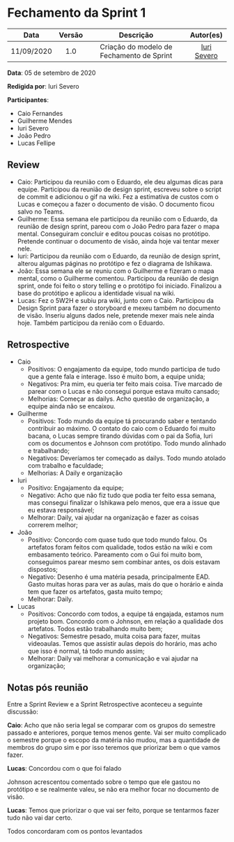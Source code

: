 # Fechamento da Sprint 1

|    Data    | Versão |         Descrição         |           Autor(es)           |
| :--------: | :----: | :-----------------------: | :---------------------------: |
| 11/09/2020 |  1.0   | Criação do modelo de Fechamento de Sprint | [Iuri Severo](https://github.com/iurisevero) |

**Data**: 05 de setembro de 2020

**Redigida por**: Iuri Severo

**Participantes**: 
* Caio Fernandes
* Guilherme Mendes
* Iuri Severo
* João Pedro
* Lucas Fellipe

## Review

* Caio: Participou da reunião com o Eduardo, ele deu algumas dicas para equipe. Participou da reunião de design sprint, escreveu sobre o script de commit e adicionou o gif na wiki. Fez a estimativa de custos com o Lucas e começou a fazer o documento de visão. O documento ficou salvo no Teams. 
* Guilherme: Essa semana ele participou da reunião com o Eduardo, da reunião de design sprint, pareou com o João Pedro para fazer o mapa mental. Conseguiram concluir e editou poucas coisas no protótipo. Pretende continuar o documento de visão, ainda hoje vai tentar mexer nele.
* Iuri: Participou da reunião com o Eduardo, da reunião de design sprint, alterou algumas páginas no protótipo e fez o diagrama de Ishikawa.
* João: Essa semana ele se reuniu com o Guilherme e fizeram o mapa mental, como o Guilherme comentou. Participou da reunião de design sprint, onde foi feito o story telling e o protótipo foi iniciado. Finalizou a base do protótipo e aplicou a identidade visual na wiki. 
* Lucas: Fez o 5W2H e subiu pra wiki, junto com o Caio. Participou da Design Sprint para fazer o storyboard e mexeu também no documento de visão. Inseriu alguns dados nele, pretende mexer mais nele ainda hoje. Também participou da renião com o Eduardo.

## Retrospective

* Caio
    * Positivos: O engajamento da equipe, todo mundo participa de tudo que a gente fala e interage. Isso é muito bom, a equipe unida;
    * Negativos: Pra mim, eu queria ter feito mais coisa. Tive marcado de parear com o Lucas e não consegui porque estava muito cansado;
    * Melhorias: Começar as dailys. Acho questão de organização, a equipe ainda não se encaixou.
* Guilherme
    * Positivos: Todo mundo da equipe tá procurando saber e tentando contribuir ao máximo. O contato do caio com o Eduardo foi muito bacana, o Lucas sempre tirando dúvidas com o pai da Sofia, Iuri com os documentos e Johnson com protótipo. Todo mundo alinhado e trabalhando;
    * Negativos: Deveríamos ter começado as dailys. Todo mundo atolado com trabalho e faculdade;
    * Melhorias: A Daily e organização 
* Iuri
    * Positivo: Engajamento da equipe;
    * Negativo: Acho que não fiz tudo que podia ter feito essa semana, mas consegui finalizar o Ishikawa pelo menos, que era a issue que eu estava responsável;
    * Melhorar: Daily, vai ajudar na organização e fazer as coisas correrem melhor;
* João
    * Positivo: Concordo com quase tudo que todo mundo falou. Os artefatos foram feitos com qualidade, todos estão na wiki e com embasamento teórico. Pareamento com o Gui foi muito bom, conseguimos parear mesmo sem combinar antes, os dois estavam dispostos; 
    * Negativo: Desenho é uma matéria pesada, principalmente EAD. Gasto muitas horas para ver as aulas, mais do que o horário e ainda tem que fazer os artefatos, gasta muito tempo;
    * Melhorar: Daily.
* Lucas
    * Positivos: Concordo com todos, a equipe tá engajada, estamos num projeto bom. Concordo com o Johnson, em relação a qualidade dos artefatos. Todos estão trabalhando muito bem;
    * Negativos: Semestre pesado, muita coisa para fazer, muitas videoaulas. Temos que assistir aulas depois do horário, mas acho que isso é normal, tá todo mundo assim;
    * Melhorar: Daily vai melhorar a comunicação e vai ajudar na organização;

## Notas pós reunião

Entre a Sprint Review e a Sprint Retrospective aconteceu a seguinte discussão:

**Caio**: Acho que não seria legal se comparar com os grupos do semestre passado e anteriores, porque temos menos gente. Vai ser muito complicado o semestre porque o escopo da matéria não mudou, mas a quantidade de membros do grupo sim e por isso teremos que priorizar bem o que vamos fazer. 

**Lucas**: Concordou com o que foi falado 

Johnson acrescentou comentado sobre o tempo que ele gastou no protótipo e se realmente valeu, se não era melhor focar no documento de visão. 

**Lucas**: Temos que priorizar o que vai ser feito, porque se tentarmos fazer tudo não vai dar certo. 

Todos concordaram com os pontos levantados 
